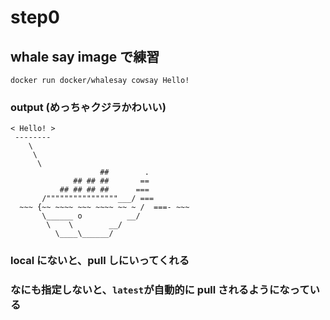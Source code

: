 # step0

## whale say image で練習

`docker run docker/whalesay cowsay Hello!`

### output (めっちゃクジラかわいい)

```
< Hello! >
 --------
    \
     \
      \
                    ##        .
              ## ## ##       ==
           ## ## ## ##      ===
       /""""""""""""""""___/ ===
  ~~~ {~~ ~~~~ ~~~ ~~~~ ~~ ~ /  ===- ~~~
       \______ o          __/
        \    \        __/
          \____\______/
```

### local にないと、pull しにいってくれる

### なにも指定しないと、`latest`が自動的に pull されるようになっている
